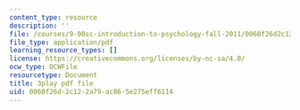```yaml
---
content_type: resource
description: ''
file: /courses/9-00sc-introduction-to-psychology-fall-2011/0060f26d2c122a79ac865e275eff6114_-cK1og4ElKE.pdf
file_type: application/pdf
learning_resource_types: []
license: https://creativecommons.org/licenses/by-nc-sa/4.0/
ocw_type: OCWFile
resourcetype: Document
title: 3play pdf file
uid: 0060f26d-2c12-2a79-ac86-5e275eff6114
---
```

